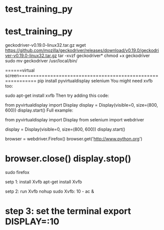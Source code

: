 # test_training_py
# test_training_py
geckodriver-v0.19.0-linux32.tar.gz
wget https://github.com/mozilla/geckodriver/releases/download/v0.19.0/geckodriver-v0.19.0-linux32.tar.gz
tar -xvzf geckodriver*
chmod +x geckodriver
sudo mv geckodriver /usr/local/bin/

======virtual screen============================================================
pip install pyvirtualdisplay selenium
You might need xvfb too:

sudo apt-get install xvfb
Then try adding this code:

from pyvirtualdisplay import Display
display = Display(visible=0, size=(800, 600))
display.start()
Full example:

from pyvirtualdisplay import Display
from selenium import webdriver

display = Display(visible=0, size=(800, 600))
display.start()

browser = webdriver.Firefox()
browser.get('http://www.python.org')

browser.close()
display.stop()
================================================================================
sudo firefox

setp 1: install Xvfb
apt-get install Xvfb

setp 2: run Xvfb
nohup sudo Xvfb: 10 - ac &

step 3: set the terminal 
export DISPLAY=:10
================================================================================
